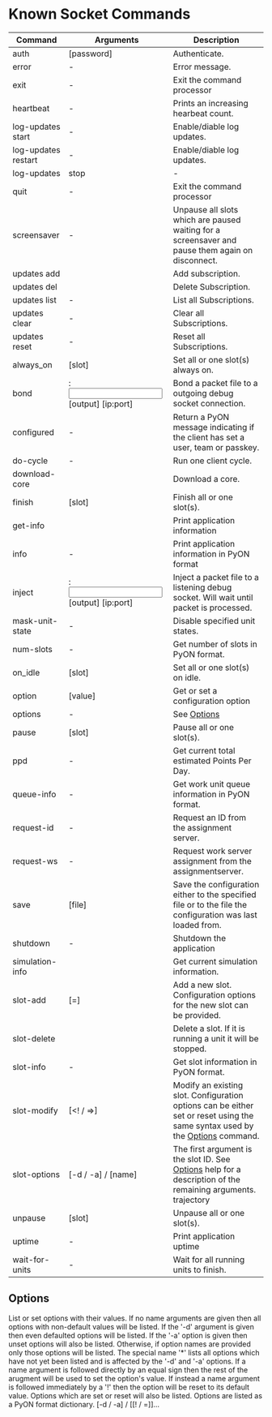 # Known Socket Commands

Command | Arguments | Description
-- | -- | --
auth | [password] | Authenticate.
error | - | Error message.
exit | - | Exit the command processor
heartbeat | - | Prints an increasing hearbeat count.
log-updates start | - | Enable/diable log updates.
log-updates restart | - | Enable/diable log updates.
log-updates | stop | - | Enable/diable log updates.
quit | - | Exit the command processor
screensaver | - | Unpause all slots which are paused waiting for a screensaver and pause them again on disconnect.
updates add | <id> <rate> <expression> | Add subscription.
updates del | <id> | Delete Subscription.
updates list | - | List all Subscriptions.
updates clear | - | Clear all Subscriptions.
updates reset | - | Reset all Subscriptions.
always_on | [slot] | Set all or one slot(s) always on.
bond | <ip>:<port> <input> [output] [ip:port] | Bond a packet file to a outgoing debug socket connection.
configured | - | Return a PyON message indicating if the client has set a user, team or passkey.
do-cycle | - | Run one client cycle.
download-core | <type> <url> | Download a core.
finish | [slot] | Finish all or one slot(s).
get-info | <category> <key> | Print application information
info | - | Print application information in PyON format
inject | <ip>:<port> <input> [output] [ip:port] | Inject a packet file to a listening debug socket. Will wait until packet is processed.
mask-unit-state | - | Disable specified unit states.
num-slots | - | Get number of slots in PyON format.
on_idle | [slot] | Set all or one slot(s) on idle.
option | <name> [value] | Get or set a configuration option
options | - | See [Options](##Options)
pause | [slot] | Pause all or one slot(s).
ppd | - | Get current total estimated Points Per Day.
queue-info | - | Get work unit queue information in PyON format.
request-id  | - | Request an ID from the assignment server.
request-ws | - | Request work server assignment from the assignmentserver.
save | [file] | Save the configuration either to the specified file or to the file the configuration was last loaded from.
shutdown | - | Shutdown the application
simulation-info | <slot id> | Get current simulation information.
slot-add | <type> [<name>=<value>] | Add a new slot. Configuration options for the new slot can be provided.
slot-delete |<slot> | Delete a slot. If it is running a unit it will be stopped.
slot-info | - | Get slot information in PyON format.
slot-modify | <id> <type> [<name><! / =<value>>] | Modify an existing slot. Configuration options can be either set or reset using the same syntax used by the [Options](##Options) command.
slot-options | <slot> [-d / -a] / [name] | The first argument is the slot ID. See [Options](##Options) help for a description of the remaining arguments. trajectory | <slot id> | Get current protein trajectory.
unpause |[slot] | Unpause all or one slot(s).
uptime | - | Print application uptime
wait-for-units |- | Wait for all running units to finish.

## Options

List or set options with their values. If no name arguments are
given then all options with non-default values will be listed. If the
'-d' argument is given then even defaulted options will be listed.
If the '-a' option is given then unset options will also be listed.
Otherwise, if option names are provided only those options will be listed.
The special name '*' lists all options which have not yet been listed
and is affected by the '-d' and '-a' options. If a name argument is followed
directly by an equal sign then the rest of the arugment will be used to set the
option's value. If instead a name argument is followed immediately by a '!'
then the option will be reset to its default value. Options which are set or
reset will also be listed. Options are listed as a PyON format dictionary.
[-d / -a] / [<name>[! / =<value>]]...